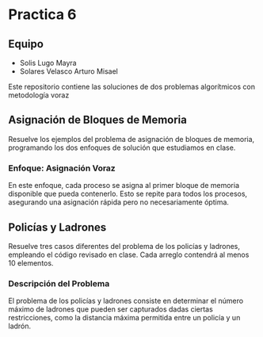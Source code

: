 # Practica 6


## Equipo

- Solis Lugo Mayra
- Solares Velasco Arturo Misael

Este repositorio contiene las soluciones de dos problemas algorítmicos con metodología voraz

## Asignación de Bloques de Memoria

Resuelve los ejemplos del problema de asignación de bloques de memoria, programando los dos enfoques de solución que estudiamos en clase.



### Enfoque: Asignación Voraz

En este enfoque, cada proceso se asigna al primer bloque de memoria disponible que pueda contenerlo. Esto se repite para todos los procesos, asegurando una asignación rápida pero no necesariamente óptima.

## Policías y Ladrones

Resuelve tres casos diferentes del problema de los policías y ladrones, empleando el código revisado en clase. Cada arreglo contendrá al menos 10 elementos.

### Descripción del Problema

El problema de los policías y ladrones consiste en determinar el número máximo de ladrones que pueden ser capturados dadas ciertas restricciones, como la distancia máxima permitida entre un policía y un ladrón.





